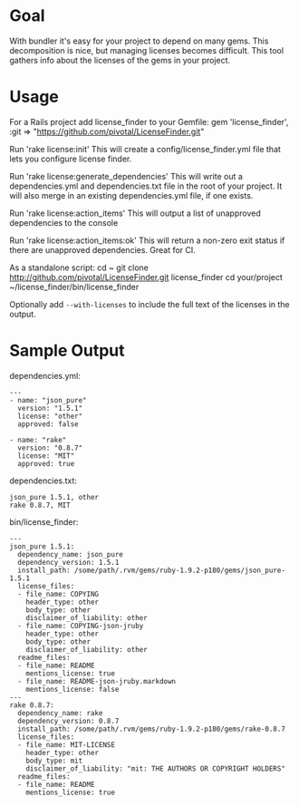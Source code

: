Goal
====

With bundler it's easy for your project to depend on many gems.  This decomposition is nice, but managing licenses becomes difficult.  This tool gathers info about the licenses of the gems in your project.

Usage
=====

For a Rails project add license_finder to your Gemfile:
    gem 'license_finder', :git => "https://github.com/pivotal/LicenseFinder.git"

Run 'rake license:init'
This will create a config/license_finder.yml file that lets you configure license finder.

Run 'rake license:generate_dependencies'
This will write out a dependencies.yml and dependencies.txt file in the root of your project. 
It will also merge in an existing dependencies.yml file, if one exists.

Run 'rake license:action_items'
This will output a list of unapproved dependencies to the console

Run 'rake license:action_items:ok'
This will return a non-zero exit status if there are unapproved dependencies. Great for CI.

As a standalone script:
    cd ~
    git clone http://github.com/pivotal/LicenseFinder.git license_finder
    cd your/project
    ~/license_finder/bin/license_finder

Optionally add `--with-licenses` to include the full text of the licenses in the output.

Sample Output
=============

dependencies.yml:

    ---
    - name: "json_pure"
      version: "1.5.1"
      license: "other"
      approved: false

    - name: "rake"
      version: "0.8.7"
      license: "MIT"
      approved: true

dependencies.txt:

    json_pure 1.5.1, other
    rake 0.8.7, MIT

bin/license_finder:

    ---
    json_pure 1.5.1:
      dependency_name: json_pure
      dependency_version: 1.5.1
      install_path: /some/path/.rvm/gems/ruby-1.9.2-p180/gems/json_pure-1.5.1
      license_files:
      - file_name: COPYING
        header_type: other
        body_type: other
        disclaimer_of_liability: other
      - file_name: COPYING-json-jruby
        header_type: other
        body_type: other
        disclaimer_of_liability: other
      readme_files:
      - file_name: README
        mentions_license: true
      - file_name: README-json-jruby.markdown
        mentions_license: false
    ---
    rake 0.8.7:
      dependency_name: rake
      dependency_version: 0.8.7
      install_path: /some/path/.rvm/gems/ruby-1.9.2-p180/gems/rake-0.8.7
      license_files:
      - file_name: MIT-LICENSE
        header_type: other
        body_type: mit
        disclaimer_of_liability: "mit: THE AUTHORS OR COPYRIGHT HOLDERS"
      readme_files:
      - file_name: README
        mentions_license: true